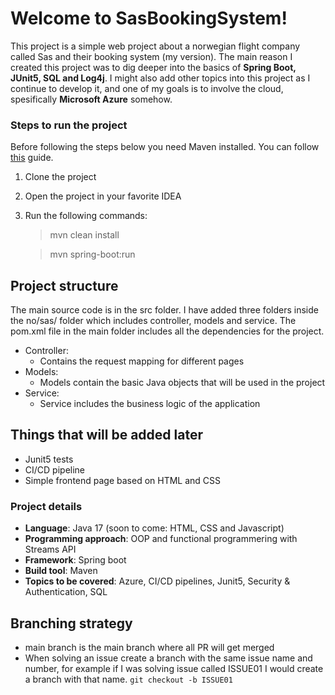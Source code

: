 # Welcome to SasBookingSystem!

This project is a simple web project about a norwegian flight company called Sas and their booking system (my version). The main reason I created this project was to dig deeper into the basics of **Spring Boot, JUnit5, SQL and Log4j**. I might also add other topics into this project as I continue to develop it, and one of my goals is to involve the cloud, spesifically **Microsoft Azure** somehow.

### **Steps to run the project**

Before following the steps below you need Maven installed. You can follow [this](https://maven.apache.org/install.html) guide.

 1. Clone the project 
 2. Open the project in your favorite IDEA
 3. Run the following commands:
	> mvn clean install
	
	> mvn spring-boot:run

## Project structure

The main source code is in the src folder. I have added three folders inside the no/sas/ folder which includes controller, models and service. The pom.xml file in the main folder includes all the dependencies for the project.

- Controller: 
	 - Contains the request mapping for different pages
- Models:
	- Models contain the basic Java objects that will be used in the project
- Service:
	- Service includes the business logic of the application

## Things that will be added later
- Junit5 tests
- CI/CD pipeline
- Simple frontend page based on HTML and CSS


### Project details ###
- **Language**: Java 17 (soon to come: HTML, CSS and Javascript)
- **Programming approach**: OOP and functional programmering with Streams API
- **Framework**: Spring boot
- **Build tool**: Maven
- **Topics to be covered**: Azure, CI/CD pipelines, Junit5, Security & Authentication, SQL

## Branching strategy ##
- main branch is the main branch where all PR will get merged
- When solving an issue create a branch with the same issue name and number, for example if I was solving issue called ISSUE01 I would create a branch with that name.
`git checkout -b ISSUE01`

